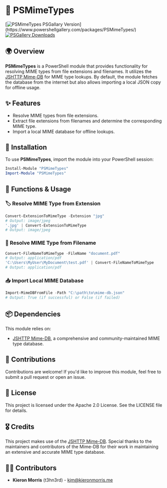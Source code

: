 # 📄 PSMimeTypes

[![PSMimeTypes PSGallary Version](https://img.shields.io/powershellgallery/v/PSMimeTypes?label="PSGallery")](https://www.powershellgallery.com/packages/PSMimeTypes/) [![PSGallery Downloads](https://img.shields.io/powershellgallery/dt/PSMimeTypes?label=PSGallery%20Downloads)](https://www.powershellgallery.com/packages/PSMimeTypes/)

## 🌍 Overview

**PSMimeTypes** is a PowerShell module that provides functionality for resolving MIME types from file extensions and filenames. It utilizes the [JSHTTP Mime-DB](https://github.com/jshttp/mime-db) for MIME type lookups. By default, the module fetches the database from the internet but also allows importing a local JSON copy for offline usage.

## ✨ Features
- Resolve MIME types from file extensions.
- Extract file extensions from filenames and determine the corresponding MIME type.
- Import a local MIME database for offline lookups.

## 🔧 Installation

To use **PSMimeTypes**, import the module into your PowerShell session:

```powershell
Install-Module "PSMimeTypes"
Import-Module "PSMimeTypes"
```

## 📌 Functions & Usage

### 🏷 Resolve MIME Type from Extension
```powershell
Convert-ExtensionToMimeType -Extension "jpg"
# Output: image/jpeg
'.jpg' | Convert-ExtensionToMimeType
# Output: image/jpeg
```

### 📂 Resolve MIME Type from Filename
```powershell
Convert-FileNameToMimeType -FileName "document.pdf"
# Output: application/pdf
'C:\Users\MyUser\MyDocument\test.pdf' | Convert-FileNameToMimeType
# Output: application/pdf
```

### 📥 Import Local MIME Database
```powershell
Import-MimeDBFromFile -Path "C:\path\to\mime-db.json"
# Output: True (if successful) or False (if failed)
```

## 📦 Dependencies
This module relies on:
- [JSHTTP Mime-DB](https://github.com/jshttp/mime-db), a comprehensive and community-maintained MIME type database.

## 🤝 Contributions
Contributions are welcome! If you'd like to improve this module, feel free to submit a pull request or open an issue.

## 📜 License
This project is licensed under the Apache 2.0 License. See the LICENSE file for details.

## 🎖 Credits
This project makes use of the [JSHTTP Mime-DB](https://github.com/jshttp/mime-db). Special thanks to the maintainers and contributors of the Mime-DB for their work in maintaining an extensive and accurate MIME type database.

## 👨‍💻 Contributors
- **Kieron Morris** (t3hn3rd) - [kjm@kieronmorris.me](mailto:kjm@kieronmorris.me)

